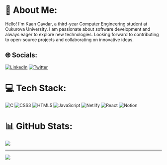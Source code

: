 # 💫 About Me:
Hello! I'm Kaan Çavdar, a third-year Computer Engineering student at Cukurova University. I am passionate about software development and always eager to explore new technologies. Looking forward to contributing to open-source projects and collaborating on innovative ideas.


## 🌐 Socials:
[![LinkedIn](https://img.shields.io/badge/LinkedIn-%230077B5.svg?logo=linkedin&logoColor=white)](https://www.linkedin.com/in/kaan-cavdar/) [![Twitter](https://img.shields.io/badge/Twitter-%231DA1F2.svg?logo=Twitter&logoColor=white)](https://twitter.com/Naaqnak) 

# 💻 Tech Stack:
![C](https://img.shields.io/badge/c-%2300599C.svg?style=for-the-badge&logo=c&logoColor=white) ![CSS3](https://img.shields.io/badge/css3-%231572B6.svg?style=for-the-badge&logo=css3&logoColor=white) ![HTML5](https://img.shields.io/badge/html5-%23E34F26.svg?style=for-the-badge&logo=html5&logoColor=white) ![JavaScript](https://img.shields.io/badge/javascript-%23323330.svg?style=for-the-badge&logo=javascript&logoColor=%23F7DF1E) ![Netlify](https://img.shields.io/badge/netlify-%23000000.svg?style=for-the-badge&logo=netlify&logoColor=#00C7B7)  ![React](https://img.shields.io/badge/react-%2320232a.svg?style=for-the-badge&logo=react&logoColor=%2361DAFB) ![Notion](https://img.shields.io/badge/Notion-%23000000.svg?style=for-the-badge&logo=notion&logoColor=white)
# 📊 GitHub Stats:
![](https://github-readme-stats.vercel.app/api/top-langs/?username=kaanncavdar&theme=dark&hide_border=false&include_all_commits=false&count_private=true&layout=compact)




---
[![](https://visitcount.itsvg.in/api?id=kaanncavdar&icon=0&color=0)](https://visitcount.itsvg.in)



